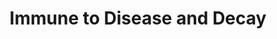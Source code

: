 ---
title: "Immune to Disease and Decay"
canonical: "skill/immune-to-disease-and-decay"
lists:
    - paladin-loresheet
tier: 3
osp_cost: 30
prerequisites: ["paladin-loresheet/immune-to-paralysis"]
replacement: false
ladder: "immune-to-paralysis"
---